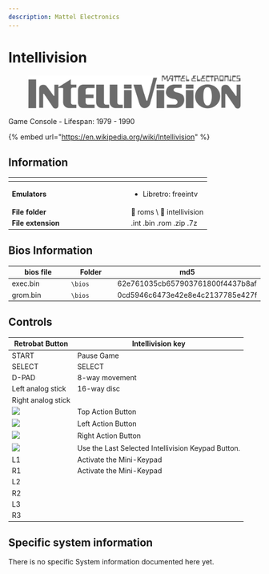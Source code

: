 ```yaml
---
description: Mattel Electronics
---
```


# Intellivision

<div align="left">

<figure><img src="https://raw.githubusercontent.com/fabricecaruso/es-theme-carbon/52ff37c9e265587d006945a2ba695b5a962b3a3d/art/logos/intellivision.svg" alt=""><figcaption></figcaption></figure>

</div>

Game Console - Lifespan: 1979 - 1990

{% embed url="https://en.wikipedia.org/wiki/Intellivision" %}

## Information

<table data-header-hidden><thead><tr><th width="224"></th><th></th></tr></thead><tbody><tr><td><strong>Emulators</strong></td><td><ul><li>Libretro: freeintv</li></ul></td></tr><tr><td><strong>File folder</strong></td><td><span data-gb-custom-inline data-tag="emoji" data-code="1f4c2">📂</span> roms \ <span data-gb-custom-inline data-tag="emoji" data-code="1f4c2">📂</span> intellivision</td></tr><tr><td><strong>File extension</strong></td><td>.int .bin .rom .zip .7z</td></tr></tbody></table>

## Bios Information

<table><thead><tr><th width="224">bios file</th><th width="169">Folder</th><th>md5</th></tr></thead><tbody><tr><td>exec.bin</td><td><code>\bios</code></td><td>62e761035cb657903761800f4437b8af</td></tr><tr><td>grom.bin</td><td><code>\bios</code></td><td>0cd5946c6473e42e8e4c2137785e427f</td></tr></tbody></table>

## Controls

| Retrobat Button                                       | Intellivision key                                  |
| ----------------------------------------------------- | -------------------------------------------------- |
| START                                                 | Pause Game                                         |
| SELECT                                                | SELECT                                             |
| D-PAD                                                 | 8-way movement                                     |
| Left analog stick                                     | 16-way disc                                        |
| Right analog stick                                    |                                                    |
| ![](<../../../.gitbook/assets/image (2) (1) (1).png>) | Top Action Button                                  |
| ![](<../../../.gitbook/assets/image (1) (2) (1).png>) | Left Action Button                                 |
| ![](<../../../.gitbook/assets/image (4) (1).png>)     | Right Action Button                                |
| ![](<../../../.gitbook/assets/image (3) (1) (2).png>) | Use the Last Selected Intellivision Keypad Button. |
| L1                                                    | Activate the Mini-Keypad                           |
| R1                                                    | Activate the Mini-Keypad                           |
| L2                                                    |                                                    |
| R2                                                    |                                                    |
| L3                                                    |                                                    |
| R3                                                    |                                                    |

## Specific system information

There is no specific System information documented here yet.
